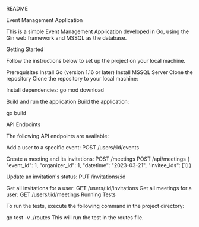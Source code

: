 README

Event Management Application

This is a simple Event Management Application developed in Go, using the Gin web framework and MSSQL as the database.

Getting Started

Follow the instructions below to set up the project on your local machine.

Prerequisites Install Go (version 1.16 or later) Install MSSQL Server Clone the repository Clone the repository to your local machine:

Install dependencies: go mod download

Build and run the application Build the application:

go build

API Endpoints

The following API endpoints are available:

Add a user to a specific event: POST /users/:id/events

Create a meeting and its invitations: POST /meetings POST /api/meetings { "event_id": 1, "organizer_id": 1, "datetime": "2023-03-21", "invitee_ids": [1] }

Update an invitation's status: PUT /invitations/:id

Get all invitations for a user: GET /users/:id/invitations Get all meetings for a user: GET /users/:id/meetings Running Tests

To run the tests, execute the following command in the project directory:

go test -v ./routes This will run the test in the routes file.
